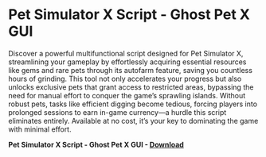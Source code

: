 <h1>Pet Simulator X Script - Ghost Pet X GUI</h1>

Discover a powerful multifunctional script designed for Pet Simulator X, streamlining your gameplay by effortlessly acquiring essential resources like gems and rare pets through its autofarm feature, saving you countless hours of grinding. This tool not only accelerates your progress but also unlocks exclusive pets that grant access to restricted areas, bypassing the need for manual effort to conquer the game’s sprawling islands. Without robust pets, tasks like efficient digging become tedious, forcing players into prolonged sessions to earn in-game currency—a hurdle this script eliminates entirely. Available at no cost, it’s your key to dominating the game with minimal effort.

**Pet Simulator X Script - Ghost Pet X GUI - [Download](https://www.dlgram.com/public/files/api.php?shortened=612QuD)**


